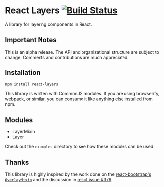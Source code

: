 React Layers [![Build Status](https://travis-ci.org/pieterv/react-layers.svg?branch=master)](https://travis-ci.org/pieterv/react-layers)
============

A library for layering components in React.

Important Notes
---------------

This is an alpha release. The API and organizational structure are subject to
change. Comments and contributions are much appreciated.

Installation
------------

```sh
npm install react-layers
```

This library is written with CommonJS modules. If you are using
browserify, webpack, or similar, you can consume it like anything else
installed from npm.

Modules
--------

- LayerMixin
- Layer

Check out the `examples` directory to see how these modules can be used.

Thanks
-------------

This library is highly inspired by the work done on the [react-bootstrap's `OverlayMixin`](https://github.com/react-bootstrap/react-bootstrap/blob/v0.11.1/src/OverlayMixin.js) and the discussion in [react issue #379](https://github.com/facebook/react/issues/379).
